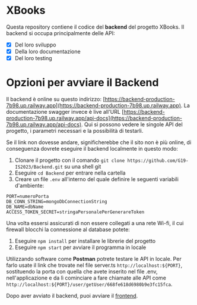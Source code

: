 # XBooks

Questa repository contiene il codice del **backend** del progetto XBooks. Il backend si occupa principalmente delle API:

- [x] Del loro sviluppo
- [x] Della loro documentazione
- [x] Del loro testing

# Opzioni per avviare il Backend

Il backend è online su questo indirizzo: [https://backend-production-7b98.up.railway.app](https://backend-production-7b98.up.railway.app).
La documentazione swagger invece è live all'URL [https://backend-production-7b98.up.railway.app/api-docs](https://backend-production-7b98.up.railway.app/api-docs). Qui
si possono vedere le singole API del progetto, i parametri necessari e la possibilità di testarli.

Se il link non dovesse andare, significherebbe che il sito non è più online, di conseguenza dovrete eseguire il backend localmente in questo modo:

1. Clonare il progetto con il comando ```git clone https://github.com/G19-IS2023/Backend.git``` su una shell git
2. Eseguire ```cd Backend``` per entrare nella cartella
3. Creare un file ```.env``` all'interno del quale definire le seguenti variabili d'ambiente:
```
PORT=numeroPorta
DB_CONN_STRING=mongoDbConnectionString
DB_NAME=dbName
ACCESS_TOKEN_SECRET=stringaPersonalePerGenerareToken
```
Una volta essersi assicurati di non essere collegati a una rete Wi-fi, il cui firewall blocchi la connessione al database potete:
1. Eseguire ```npm install``` per installare le librerie del progetto
2. Eseguire ```npm start``` per avviare il programma in locale

Utilizzando software come **Postman** potrete testare le API in locale.
Per farlo usate il link che trovate nel file server.ts ```http://localhost:${PORT}```, sostituendo la porta con quella che avete inserito
nel file .env, nell'applicazione e da lì cominciare a fare chiamate alle API come ```http://localhost:${PORT}/user/getUser/668fe618d6980b9e3fc15fca```.

Dopo aver avviato il backend, puoi avviare il [frontend](https://github.com/G19-IS2023/Frontend).
